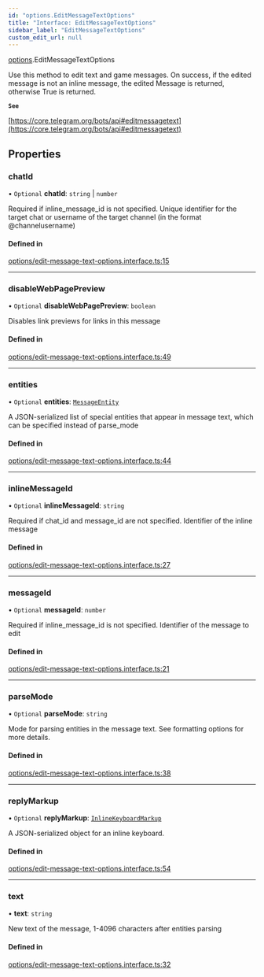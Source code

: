 ```yaml
---
id: "options.EditMessageTextOptions"
title: "Interface: EditMessageTextOptions"
sidebar_label: "EditMessageTextOptions"
custom_edit_url: null
---
```


[options](../modules/options.md).EditMessageTextOptions

Use this method to edit text and game messages. On success, if the edited
message is not an inline message, the edited Message is returned, otherwise True
is returned.

**`See`**

[https://core.telegram.org/bots/api#editmessagetext](https://core.telegram.org/bots/api#editmessagetext)

## Properties

### chatId

• `Optional` **chatId**: `string` \| `number`

Required if inline_message_id is not specified. Unique identifier for the target
chat or username of the target channel (in the format @channelusername)

#### Defined in

[options/edit-message-text-options.interface.ts:15](https://github.com/DeityLamb/telegramjs/blob/32b4cca/packages/common/lib/interfaces/options/edit-message-text-options.interface.ts#L15)

___

### disableWebPagePreview

• `Optional` **disableWebPagePreview**: `boolean`

Disables link previews for links in this message

#### Defined in

[options/edit-message-text-options.interface.ts:49](https://github.com/DeityLamb/telegramjs/blob/32b4cca/packages/common/lib/interfaces/options/edit-message-text-options.interface.ts#L49)

___

### entities

• `Optional` **entities**: [`MessageEntity`](types.MessageEntity.md)

A JSON-serialized list of special entities that appear in message text, which
can be specified instead of parse_mode

#### Defined in

[options/edit-message-text-options.interface.ts:44](https://github.com/DeityLamb/telegramjs/blob/32b4cca/packages/common/lib/interfaces/options/edit-message-text-options.interface.ts#L44)

___

### inlineMessageId

• `Optional` **inlineMessageId**: `string`

Required if chat_id and message_id are not specified. Identifier of the inline
message

#### Defined in

[options/edit-message-text-options.interface.ts:27](https://github.com/DeityLamb/telegramjs/blob/32b4cca/packages/common/lib/interfaces/options/edit-message-text-options.interface.ts#L27)

___

### messageId

• `Optional` **messageId**: `number`

Required if inline_message_id is not specified. Identifier of the message to
edit

#### Defined in

[options/edit-message-text-options.interface.ts:21](https://github.com/DeityLamb/telegramjs/blob/32b4cca/packages/common/lib/interfaces/options/edit-message-text-options.interface.ts#L21)

___

### parseMode

• `Optional` **parseMode**: `string`

Mode for parsing entities in the message text. See formatting options for more
details.

#### Defined in

[options/edit-message-text-options.interface.ts:38](https://github.com/DeityLamb/telegramjs/blob/32b4cca/packages/common/lib/interfaces/options/edit-message-text-options.interface.ts#L38)

___

### replyMarkup

• `Optional` **replyMarkup**: [`InlineKeyboardMarkup`](types.InlineKeyboardMarkup.md)

A JSON-serialized object for an inline keyboard.

#### Defined in

[options/edit-message-text-options.interface.ts:54](https://github.com/DeityLamb/telegramjs/blob/32b4cca/packages/common/lib/interfaces/options/edit-message-text-options.interface.ts#L54)

___

### text

• **text**: `string`

New text of the message, 1-4096 characters after entities parsing

#### Defined in

[options/edit-message-text-options.interface.ts:32](https://github.com/DeityLamb/telegramjs/blob/32b4cca/packages/common/lib/interfaces/options/edit-message-text-options.interface.ts#L32)
